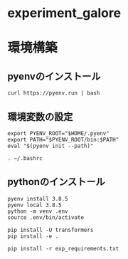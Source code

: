 # experiment_galore

# 環境構築
## pyenvのインストール
```
curl https://pyenv.run | bash
```

## 環境変数の設定
```
export PYENV_ROOT="$HOME/.pyenv"
export PATH="$PYENV_ROOT/bin:$PATH"
eval "$(pyenv init --path)"

. ~/.bashrc
```

## pythonのインストール

```
pyenv install 3.8.5
pyenv local 3.8.5
python -m venv .env
source .env/bin/activate
```

```
pip install -U transformers
pip install -e .

pip install -r exp_requirements.txt
```
